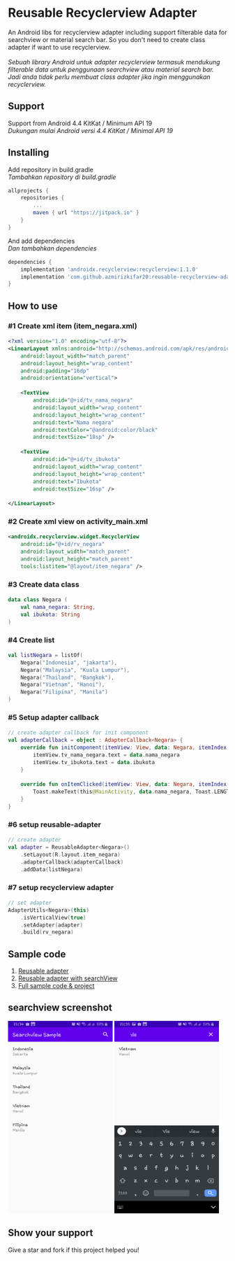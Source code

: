 # Reusable Recyclerview Adapter
An Android libs for recyclerview adapter including support filterable data for searchview or material search bar. So you don't need to create class adapter if want to use recyclerview.
<br><br>*Sebuah library Android untuk adapter recyclerview termasuk mendukung filterable data untuk penggunaan searchview atau material search bar. Jadi anda tidak perlu membuat class adapter jika ingin menggunakan recyclerview.*

## Support 
Support from Android 4.4 KitKat / Minimum API 19
<br>*Dukungan mulai Android versi 4.4 KitKat / Minimal API 19*

## Installing 
Add repository in build.gradle
<br>*Tambahkan repository di build.gradle*
```gradle
allprojects {
    repositories {
        ...
        maven { url "https://jitpack.io" }
    }
}
```
And add dependencies
<br>*Dan tambahkan dependencies*
```gradle
dependencies {
    implementation 'androidx.recyclerview:recyclerview:1.1.0'
    implementation 'com.github.azmirizkifar20:reusable-recyclerview-adapter:1.0.3'
}
```

## How to use
### #1 Create xml item (item_negara.xml)
```item_negara.xml
<?xml version="1.0" encoding="utf-8"?>
<LinearLayout xmlns:android="http://schemas.android.com/apk/res/android"
    android:layout_width="match_parent"
    android:layout_height="wrap_content"
    android:padding="16dp"
    android:orientation="vertical">

    <TextView
        android:id="@+id/tv_nama_negara"
        android:layout_width="wrap_content"
        android:layout_height="wrap_content"
        android:text="Nama negara"
        android:textColor="@android:color/black"
        android:textSize="18sp" />

    <TextView
        android:id="@+id/tv_ibukota"
        android:layout_width="wrap_content"
        android:layout_height="wrap_content"
        android:text="Ibukota"
        android:textSize="16sp" />

</LinearLayout>
```

### #2 Create xml view on activity_main.xml
```activity_main.xml
<androidx.recyclerview.widget.RecyclerView
    android:id="@+id/rv_negara"
    android:layout_width="match_parent"
    android:layout_height="match_parent"
    tools:listitem="@layout/item_negara" />
```

### #3 Create data class
```Negara.kt
data class Negara (
    val nama_negara: String,
    val ibukota: String
)
```

### #4 Create list
```MainActivity.kt
val listNegara = listOf(
    Negara("Indonesia", "jakarta"),
    Negara("Malaysia", "Kuala Lumpur"),
    Negara("Thailand", "Bangkok"),
    Negara("Vietnam", "Hanoi"),
    Negara("Filipina", "Manila")
)
```

### #5 Setup adapter callback
```MainActivity.kt
// create adapter callback for init component
val adapterCallback = object : AdapterCallback<Negara> {
    override fun initComponent(itemView: View, data: Negara, itemIndex: Int) {
        itemView.tv_nama_negara.text = data.nama_negara
        itemView.tv_ibukota.text = data.ibukota
    }

    override fun onItemClicked(itemView: View, data: Negara, itemIndex: Int) {
        Toast.makeText(this@MainActivity, data.nama_negara, Toast.LENGTH_SHORT).show()
    }
}
```

### #6 setup reusable-adapter
```MainActivity.kt
// create adapter
val adapter = ReusableAdapter<Negara>()
    .setLayout(R.layout.item_negara)
    .adapterCallback(adapterCallback)
    .addData(listNegara)
```

### #7 setup recyclerview adapter
```MainActivity.kt
// set adapter
AdapterUtils<Negara>(this)
    .isVerticalView(true)
    .setAdapter(adapter)
    .build(rv_negara)
```

## Sample code
1. [Reusable adapter](https://github.com/azmirizkifar20/reusable-recyclerview-adapter/blob/master/app/src/main/java/org/marproject/reusablerecyclerviewadapter/sample/noadapter/MainActivity.kt) <br>
2. [Reusable adapter with searchView](https://github.com/azmirizkifar20/reusable-recyclerview-adapter/blob/master/app/src/main/java/org/marproject/reusablerecyclerviewadapter/sample/searchview/MainActivity.kt) <br>
3. [Full sample code & project](https://github.com/azmirizkifar20/reusable-adapter-sample)

## searchview screenshot
<span align="center"><img width="240px" height="440px" src="assets/image/searchview.png"></span>
<span align="center"><img width="240px" height="440px" src="assets/image/searchview2.png"></span>

## Show your support
Give a star and fork if this project helped you!